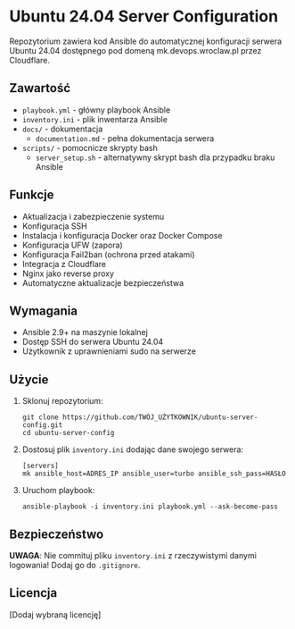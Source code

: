 # Ubuntu 24.04 Server Configuration

Repozytorium zawiera kod Ansible do automatycznej konfiguracji serwera Ubuntu 24.04 dostępnego pod domeną mk.devops.wroclaw.pl przez Cloudflare.

## Zawartość

- `playbook.yml` - główny playbook Ansible
- `inventory.ini` - plik inwentarza Ansible
- `docs/` - dokumentacja
  - `documentation.md` - pełna dokumentacja serwera
- `scripts/` - pomocnicze skrypty bash
  - `server_setup.sh` - alternatywny skrypt bash dla przypadku braku Ansible

## Funkcje

- Aktualizacja i zabezpieczenie systemu
- Konfiguracja SSH
- Instalacja i konfiguracja Docker oraz Docker Compose
- Konfiguracja UFW (zapora)
- Konfiguracja Fail2ban (ochrona przed atakami)
- Integracja z Cloudflare
- Nginx jako reverse proxy
- Automatyczne aktualizacje bezpieczeństwa

## Wymagania

- Ansible 2.9+ na maszynie lokalnej
- Dostęp SSH do serwera Ubuntu 24.04
- Użytkownik z uprawnieniami sudo na serwerze

## Użycie

1. Sklonuj repozytorium:
   ```
   git clone https://github.com/TWÓJ_UŻYTKOWNIK/ubuntu-server-config.git
   cd ubuntu-server-config
   ```

2. Dostosuj plik `inventory.ini` dodając dane swojego serwera:
   ```
   [servers]
   mk ansible_host=ADRES_IP ansible_user=turbo ansible_ssh_pass=HASŁO
   ```

3. Uruchom playbook:
   ```
   ansible-playbook -i inventory.ini playbook.yml --ask-become-pass
   ```

## Bezpieczeństwo

**UWAGA**: Nie commituj pliku `inventory.ini` z rzeczywistymi danymi logowania! Dodaj go do `.gitignore`.

## Licencja

[Dodaj wybraną licencję]
